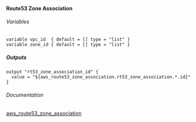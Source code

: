 #### Route53 Zone Association


###### Variables
```
variable vpc_id  { default = [] type = "list" }
variable zone_id { default = [] type = "list" }
```

##### Outputs
```
output "rt53_zone_association_id" {
  value = "${aws_route53_zone_association.rt53_zone_association.*.id}"
}
```

###### Documentation
[aws_route53_zone_association](https://www.terraform.io/docs/providers/aws/r/route53_zone.html)
